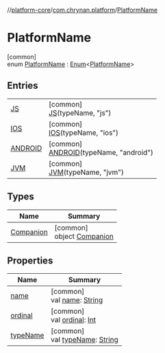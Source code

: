 //[platform-core](../../../index.md)/[com.chrynan.platform](../index.md)/[PlatformName](index.md)

# PlatformName

[common]\
enum [PlatformName](index.md) : [Enum](https://kotlinlang.org/api/latest/jvm/stdlib/kotlin/-enum/index.html)<[PlatformName](index.md)>

## Entries

| | |
|---|---|
| [JS](-j-s/index.md) | [common]<br>[JS](-j-s/index.md)(typeName, "js") |
| [IOS](-i-o-s/index.md) | [common]<br>[IOS](-i-o-s/index.md)(typeName, "ios") |
| [ANDROID](-a-n-d-r-o-i-d/index.md) | [common]<br>[ANDROID](-a-n-d-r-o-i-d/index.md)(typeName, "android") |
| [JVM](-j-v-m/index.md) | [common]<br>[JVM](-j-v-m/index.md)(typeName, "jvm") |

## Types

| Name | Summary |
|---|---|
| [Companion](-companion/index.md) | [common]<br>object [Companion](-companion/index.md) |

## Properties

| Name | Summary |
|---|---|
| [name](index.md#-104777999%2FProperties%2F223458145) | [common]<br>val [name](index.md#-104777999%2FProperties%2F223458145): [String](https://kotlinlang.org/api/latest/jvm/stdlib/kotlin/-string/index.html) |
| [ordinal](index.md#474185389%2FProperties%2F223458145) | [common]<br>val [ordinal](index.md#474185389%2FProperties%2F223458145): [Int](https://kotlinlang.org/api/latest/jvm/stdlib/kotlin/-int/index.html) |
| [typeName](type-name.md) | [common]<br>val [typeName](type-name.md): [String](https://kotlinlang.org/api/latest/jvm/stdlib/kotlin/-string/index.html) |

